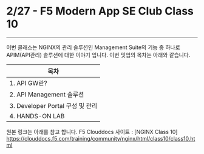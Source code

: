 # 2/27 - F5 Modern App SE Club Class 10
-------

이번 클래스는 NGINX의 관리 솔루션인 Management Suite의 기능 중 하나로 APIM(API관리) 솔루션에 대한 이야기 입니다. 이번 밋업의 목차는 아래와 같습니다.


| 목차 | 
|------|
|1. API GW란? |
|2. API Management 솔루션 |
|3. Developer Portal 구성 및 관리|
|4. HANDS-ON LAB|


원본 링크는 아래를 참고 합니다. 
F5 Clouddocs 사이트 : [NGINX Class 10] <https://clouddocs.f5.com/training/community/nginx/html/class10/class10.html>

